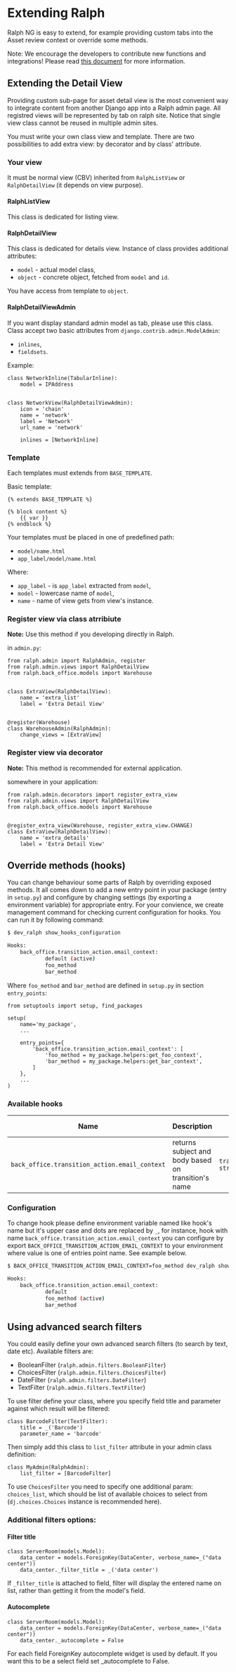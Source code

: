 # Extending Ralph

Ralph NG is easy to extend, for example providing custom tabs into the Asset review context or override some methods.

Note: We encourage the developers to contribute new functions and integrations! Please read [this document](../CONTRIBUTING.md) for more information.


## Extending the Detail View

Providing custom sub-page for asset detail view is the most convenient way to integrate content from another Django app into a Ralph admin page. All registred views will be represented by tab on ralph site. Notice that single view class cannot be reused in multiple admin sites.

You must write your own class view and template. There are two possibilities to add extra view: by decorator and by class' attribute.

### Your view

It must be normal view (CBV) inherited from ``RalphListView`` or ``RalphDetailView`` (it depends on view purpose).

#### RalphListView

This class is dedicated for listing view.

#### RalphDetailView

This class is dedicated for details view. Instance of class provides additional attributes:

- ``model`` - actual model class,
- ``object`` - concrete object, fetched from ``model`` and ``id``.

You have access from template to ``object``.

#### RalphDetailViewAdmin

If you want display standard admin model as tab, please use this class. Class accept two basic attributes from ``django.contrib.admin.ModelAdmin``:

- ``inlines``,
- ``fieldsets``.

Example:
```django
class NetworkInline(TabularInline):
    model = IPAddress


class NetworkView(RalphDetailViewAdmin):
    icon = 'chain'
    name = 'network'
    label = 'Network'
    url_name = 'network'

    inlines = [NetworkInline]
```

### Template

Each templates must extends from ``BASE_TEMPLATE``.

Basic template:
```django
{% extends BASE_TEMPLATE %}

{% block content %}
    {{ var }}
{% endblock %}
```

Your templates must be placed in one of predefined path:

- ``model/name.html``
- ``app_label/model/name.html``

Where:

- ``app_label`` - is ``app_label`` extracted from ``model``,
- ``model`` - lowercase name of ``model``,
- ``name`` - name of view gets from view's instance.

### Register view via class atrribiute

**Note:** Use this method if you developing directly in Ralph.

in ``admin.py``:
```python3
from ralph.admin import RalphAdmin, register
from ralph.admin.views import RalphDetailView
from ralph.back_office.models import Warehouse


class ExtraView(RalphDetailView):
    name = 'extra_list'
    label = 'Extra Detail View'


@register(Warehouse)
class WarehouseAdmin(RalphAdmin):
    change_views = [ExtraView]
```

### Register view via decorator

**Note:** This method is recommended for external application.

somewhere in your application:
```python3
from ralph.admin.decorators import register_extra_view
from ralph.admin.views import RalphDetailView
from ralph.back_office.models import Warehouse


@register_extra_view(Warehouse, register_extra_view.CHANGE)
class ExtraView(RalphDetailView):
    name = 'extra_details'
    label = 'Extra Detail View'
```

## Override methods (hooks)
You can change behaviour some parts of Ralph by overriding exposed methods. It all comes down to add a new entry point in your package (entry in ``setup.py``) and configure by changing settings (by exporting a environment variable) for appropriate entry. For your convience, we create management command for checking current configuration for hooks. You can run it by following command:

```bash
$ dev_ralph show_hooks_configuration

Hooks:
    back_office.transition_action.email_context:
            default (active)
            foo_method
            bar_method
```

Where `foo_method` and `bar_method` are defined in `setup.py` in section `entry_points`:

```python3
from setuptools import setup, find_packages

setup(
    name='my_package',
    ...

    entry_points={
        'back_office.transition_action.email_context': [
            'foo_method = my_package.helpers:get_foo_context',
            'bar_method = my_package.helpers:get_bar_context',
        ]
    },
    ...
)

```


### Available hooks
| Name                                          | Description                                         | Parameters                | Return value                                                  |
| --------------------------------------------- | --------------------------------------------------- | ------------------------- | ------------------------------------------------------------- |
| `back_office.transition_action.email_context` | returns subject and body based on transition's name | `transition_name: str`    | `EmailContext` (`namedtuple`) with fields ``subject`` ``body``|

### Configuration
To change hook please define environment variable named like hook's name but it's upper case and dots are replaced by `_`, for instance, hook with name `back_office.transition_action.email_context` you can configure by export `BACK_OFFICE_TRANSITION_ACTION_EMAIL_CONTEXT` to your environment where value is one of entries point name. See example below.

```bash
$ BACK_OFFICE_TRANSITION_ACTION_EMAIL_CONTEXT=foo_method dev_ralph show_hooks_configuration

Hooks:
    back_office.transition_action.email_context:
            default
            foo_method (active)
            bar_method
```


## Using advanced search filters

You could easily define your own advanced search filters (to search by text, date etc). Available filters are:

* BooleanFilter (`ralph.admin.filters.BooleanFilter`)
* ChoicesFilter (`ralph.admin.filters.ChoicesFilter`)
* DateFilter (`ralph.admin.filters.DateFilter`)
* TextFilter (`ralph.admin.filters.TextFilter`)

To use filter define your class, where you specify field title and parameter
against which result will be filtered:

    class BarcodeFilter(TextFilter):
        title = _('Barcode')
        parameter_name = 'barcode'

Then simply add this class to `list_filter` attribute in your admin class definition:

    class MyAdmin(RalphAdmin):
        list_filter = [BarcodeFilter]

To use `ChoicesFilter` you need to specify one additional param: `choices_list`, which should be list of available choices to select from (`dj.choices.Choices` instance is recommended here).


### Additional filters options:

#### Filter title

```python3
class ServerRoom(models.Model):
    data_center = models.ForeignKey(DataCenter, verbose_name=_("data center"))
    data_center._filter_title = _('data center')
```

If `_filter_title` is attached to field, filter will display the entered name on list, rather than getting it from the model's field.


#### Autocomplete

```python3
class ServerRoom(models.Model):
    data_center = models.ForeignKey(DataCenter, verbose_name=_("data center"))
    data_center._autocomplete = False
```

For each field ForeignKey autocomplete widget is used by default. If you want this to be a select field set _autocomplete to False.
